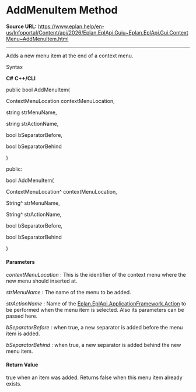 # AddMenuItem Method

**Source URL:** https://www.eplan.help/en-us/Infoportal/Content/api/2026/Eplan.EplApi.Guiu~Eplan.EplApi.Gui.ContextMenu~AddMenuItem.html

---

Adds a new menu item at the end of a context menu.

Syntax

**C#**
**C++/CLI**


public bool AddMenuItem( 

   ContextMenuLocation contextMenuLocation,

   string strMenuName,

   string strActionName,

   bool bSeparatorBefore,

   bool bSeparatorBehind

)

public:

bool AddMenuItem( 

   ContextMenuLocation^ contextMenuLocation,

   String^ strMenuName,

   String^ strActionName,

   bool bSeparatorBefore,

   bool bSeparatorBehind

)


#### Parameters

*contextMenuLocation*
:   This is the identifier of the context menu where the new menu should inserted at.

*strMenuName*
:   The name of the menu to be added.

*strActionName*
:   Name of the [Eplan.EplApi.ApplicationFramework.Action](Eplan.EplApi.AFu~Eplan.EplApi.ApplicationFramework.Action.html) to be performed when the menu item is selected. Also its parameters can be passed here.

*bSeparatorBefore*
:   when true, a new separator is added before the menu item is added.

*bSeparatorBehind*
:   when true, a new separator is added behind the new menu item.

#### Return Value

true when an item was added. Returns false when this menu item already exists.
